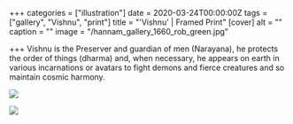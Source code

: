 +++
categories = ["illustration"]
date = 2020-03-24T00:00:00Z
tags = ["gallery", "Vishnu", "print"]
title = "'Vishnu' | Framed Print"
[cover]
alt = ""
caption = ""
image = "/hannam_gallery_1660_rob_green.jpg"

+++
Vishnu is the Preserver and guardian of men (Narayana), he protects the order of things (dharma) and, when necessary, he appears on earth in various incarnations or avatars to fight demons and fierce creatures and so maintain cosmic harmony.

![](/hannam_gallery_1660.jpg)

![](/vishnu_art-print_rob_green_mmint_1456_03.jpg)